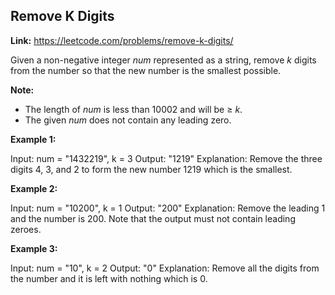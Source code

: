 ## Remove K Digits

**Link:** https://leetcode.com/problems/remove-k-digits/

Given a non-negative integer _num_ represented as a string, remove _k_ digits from the number so that the new number is the smallest possible.

**Note:**  

*   The length of _num_ is less than 10002 and will be ≥ _k_.
*   The given _num_ does not contain any leading zero.

**Example 1:**

Input: num = "1432219", k = 3
Output: "1219"
Explanation: Remove the three digits 4, 3, and 2 to form the new number 1219 which is the smallest.

**Example 2:**

Input: num = "10200", k = 1
Output: "200"
Explanation: Remove the leading 1 and the number is 200. Note that the output must not contain leading zeroes.

**Example 3:**

Input: num = "10", k = 2
Output: "0"
Explanation: Remove all the digits from the number and it is left with nothing which is 0.